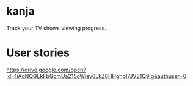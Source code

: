 # kanja
Track your TV shows viewing progress. 

# User stories
https://drive.google.com/open?id=1iAoNQGLkFbGcmUa215oWiev6LkZ8HHghpI7JVE1Q9Ig&authuser=0
